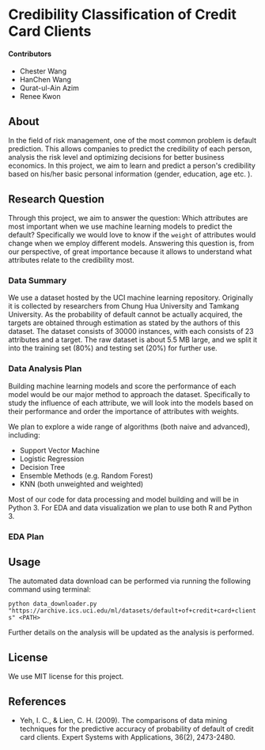 # Credibility Classification of Credit Card Clients

#### Contributors

- Chester Wang
- HanChen Wang
- Qurat-ul-Ain Azim
- Renee Kwon

## About
In the field of risk management, one of the most common problem is default prediction. This allows companies to predict the credibility of each person, analysis the risk level and optimizing decisions for better business economics. In this project, we aim to learn and predict a person's credibility based on his/her basic personal information (gender, education, age etc. ).



## Research Question
Through this project, we aim to answer the question: Which attributes are most important when we use machine learning models to predict the default? Specifically we would love to know if the `weight` of attributes would change when we employ different models. Answering this question is, from our perspective, of great importance because it allows to understand what attributes relate to the credibility most.

### Data Summary
We use a dataset hosted by the UCI machine learning repository. Originally it is collected by researchers from Chung Hua University and Tamkang University. As the probability of default cannot be actually acquired, the targets are obtained through estimation as stated by the authors of this dataset. The dataset consists of 30000 instances, with each consists of 23 attributes and a target. The raw dataset is about 5.5 MB large, and we split it into the training set (80%) and testing set (20%) for further use.

### Data Analysis Plan
Building machine learning models and score the performance of each model would be our major method to approach the dataset. Specifically to study the influence of each attribute, we will look into the models based on their performance and order the importance of attributes with weights.

We plan to explore a wide range of algorithms (both naive and advanced), including:
- Support Vector Machine
- Logistic Regression
- Decision Tree
- Ensemble Methods (e.g. Random Forest)
- KNN (both unweighted and weighted)

Most of our code for data processing and model building and will be in Python 3. For EDA and data visualization we plan to use both R and Python 3.


### EDA Plan



## Usage

The automated data download can be performed via running the following command using terminal:

`python data_downloader.py "https://archive.ics.uci.edu/ml/datasets/default+of+credit+card+clients" <PATH>`

Further details on the analysis will be updated as the analysis is performed. 


## License
We use MIT license for this project.


## References

- Yeh, I. C., & Lien, C. H. (2009). The comparisons of data mining techniques for the predictive accuracy of probability of default of credit card clients. Expert Systems with Applications, 36(2), 2473-2480.
